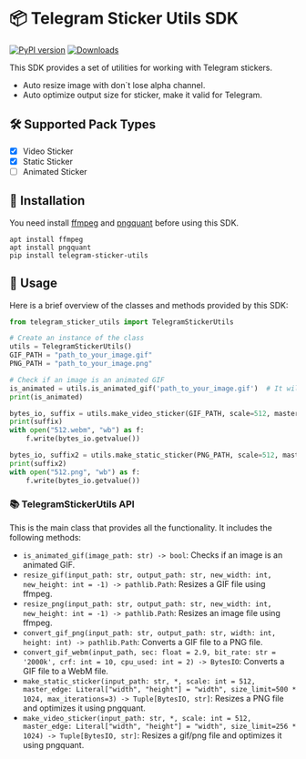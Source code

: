 # 📦 Telegram Sticker Utils SDK

[![PyPI version](https://badge.fury.io/py/telegram-sticker-utils.svg)](https://badge.fury.io/py/telegram-sticker-utils)
[![Downloads](https://pepy.tech/badge/telegram-sticker-utils)](https://pepy.tech/project/telegram-sticker-utils)

This SDK provides a set of utilities for working with Telegram stickers.

- Auto resize image with don`t lose alpha channel.
- Auto optimize output size for sticker, make it valid for Telegram.

## 🛠 Supported Pack Types

- [x] Video Sticker
- [x] Static Sticker
- [ ] Animated Sticker

## 🚀 Installation

You need install [ffmpeg](https://ffmpeg.org/download.html) and [pngquant](https://pngquant.org/) before using this SDK.

```shell
apt install ffmpeg
apt install pngquant
pip install telegram-sticker-utils
```

## 📝 Usage

Here is a brief overview of the classes and methods provided by this SDK:

```python
from telegram_sticker_utils import TelegramStickerUtils

# Create an instance of the class
utils = TelegramStickerUtils()
GIF_PATH = "path_to_your_image.gif"
PNG_PATH = "path_to_your_image.png"

# Check if an image is an animated GIF
is_animated = utils.is_animated_gif('path_to_your_image.gif')  # It will return True if the image is a TRUE GIF
print(is_animated)

bytes_io, suffix = utils.make_video_sticker(GIF_PATH, scale=512, master_edge="width")  # or PNG_PATH
print(suffix)
with open("512.webm", "wb") as f:
    f.write(bytes_io.getvalue())

bytes_io, suffix2 = utils.make_static_sticker(PNG_PATH, scale=512, master_edge="width")  # or PNG_PATH
print(suffix2)
with open("512.png", "wb") as f:
    f.write(bytes_io.getvalue())
```

### 📚 TelegramStickerUtils API

This is the main class that provides all the functionality. It includes the following methods:

- `is_animated_gif(image_path: str) -> bool`: Checks if an image is an animated GIF.
- `resize_gif(input_path: str, output_path: str, new_width: int, new_height: int = -1) -> pathlib.Path`: Resizes a GIF
  file using ffmpeg.
- `resize_png(input_path: str, output_path: str, new_width: int, new_height: int = -1) -> pathlib.Path`: Resizes an
  image file using ffmpeg.
- `convert_gif_png(input_path: str, output_path: str, width: int, height: int) -> pathlib.Path`: Converts a GIF file to
  a PNG file.
- `convert_gif_webm(input_path, sec: float = 2.9, bit_rate: str = '2000k', crf: int = 10, cpu_used: int = 2) -> BytesIO`:
  Converts a GIF file to a WebM file.
- `make_static_sticker(input_path: str, *, scale: int = 512, master_edge: Literal["width", "height"] = "width", size_limit=500 * 1024, max_iterations=3) -> Tuple[BytesIO, str]`:
  Resizes a PNG file and optimizes it using pngquant.
- `make_video_sticker(input_path: str, *, scale: int = 512, master_edge: Literal["width", "height"] = "width", size_limit=256 * 1024) -> Tuple[BytesIO, str]`:
  Resizes a gif/png file and optimizes it using pngquant.

